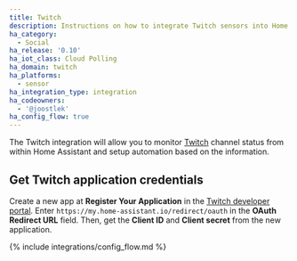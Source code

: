 ```yaml
---
title: Twitch
description: Instructions on how to integrate Twitch sensors into Home Assistant.
ha_category:
  - Social
ha_release: '0.10'
ha_iot_class: Cloud Polling
ha_domain: twitch
ha_platforms:
  - sensor
ha_integration_type: integration
ha_codeowners:
  - '@joostlek'
ha_config_flow: true
---
```


The Twitch integration will allow you to monitor [Twitch](https://www.twitch.tv/) channel status from within Home Assistant and setup automation based on the information.

## Get Twitch application credentials

Create a new app at **Register Your Application** in the [Twitch developer portal](https://dev.twitch.tv/console/apps). Enter `https://my.home-assistant.io/redirect/oauth` in the **OAuth Redirect URL** field. Then, get the **Client ID** and **Client secret** from the new application.

{% include integrations/config_flow.md %}

